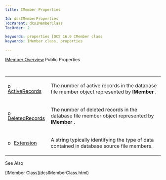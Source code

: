 ```yaml
---
title: IMember Properties

Id: dcsIMemberProperties
TocParent: dcsIMemberClass
TocOrder: 2

keywords: properties [DCS 16.0 IMember class
keywords: IMember class, properties

---
```


[IMember Overview](dcsIMemberClass.html) 
Public Properties

<br />

<table class="dtTABLE" id="Table5" x-use-null-cells="x-use-null-cells" style="border-spacing: 0px" cellspacing="0">
          <colgroup span="1">
            <col span="1" style="WIDTH: 20%" />
            <col span="1" style="WIDTH: 70%" />
          </colgroup>
          <tr>
            <td colspan="1" rowspan="1">

<img alt="public property" src="../Images/property.bmp" width="16" height="16" border="0" /> [ ActiveRecords](dcsIMemberClassActiveRecordsProperty.html) 
</td>
            <td colspan="1" rowspan="1">

The number of active records in the database file member object represented by **IMember** .
</td>
          </tr>
          <tr>
            <td colspan="1" rowspan="1">

<img alt="public property" src="../Images/property.bmp" width="16" height="16" border="0" /> [ DeletedRecords](dcsIMemberClassDeletedRecordsProperty.html) 
</td>
            <td colspan="1" rowspan="1">

The number of deleted records in the database file member object represented by **IMember** .
</td>
          </tr>
          <tr>
            <td colspan="1" rowspan="1">

<img alt="public property" src="../Images/property.bmp" width="16" height="16" border="0" /> [ Extension](dcsIMemberClassExtensionProperty.html) 
</td>
            <td colspan="1" rowspan="1">

A string typically identifying the type of data contained in database source file members.
</td>
          </tr>
</table>

See Also

<dl />
      [IMember Class](dcsIMemberClass.html)

